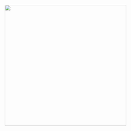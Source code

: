 <div id="header" align="center">
  <img src="https://user-images.githubusercontent.com/58741451/209427721-acf11138-c623-445a-8e41-772874c2aa6a.gif" width="400"/>
</div>
